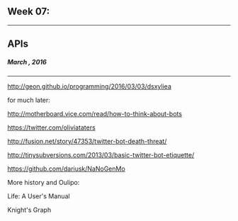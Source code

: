 ## Week 07:
---
## APIs

##### March , 2016

---


http://geon.github.io/programming/2016/03/03/dsxyliea

for much later: 

http://motherboard.vice.com/read/how-to-think-about-bots


https://twitter.com/oliviataters

http://fusion.net/story/47353/twitter-bot-death-threat/

http://tinysubversions.com/2013/03/basic-twitter-bot-etiquette/

https://github.com/dariusk/NaNoGenMo


More history and Oulipo:

Life: A User's Manual

Knight's Graph


